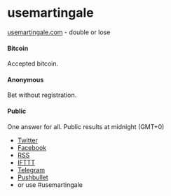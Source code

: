 # usemartingale

[usemartingale.com](http://usemartingale.com/) - double or lose


#### Bitcoin
Accepted bitcoin.

#### Anonymous
Bet without registration.

#### Public
One answer for all. Public results at midnight (GMT+0)

* [Twitter](http://usemartingale.com/)
* [Facebook](http://usemartingale.com/)
* [RSS](http://usemartingale.com/)
* [IFTTT](http://usemartingale.com/)
* [Telegram](http://usemartingale.com/)
* [Pushbullet](http://usemartingale.com/)
* or use #usemartingale
